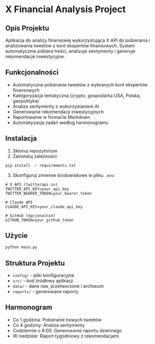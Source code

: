 # X Financial Analysis Project

## Opis Projektu
Aplikacja do analizy finansowej wykorzystująca X API do pobierania i analizowania tweetów z kont ekspertów finansowych. System automatycznie pobiera treści, analizuje sentymenty i generuje rekomendacje inwestycyjne.

## Funkcjonalności
- Automatyczne pobieranie tweetów z wybranych kont ekspertów finansowych
- Kategoryzacja tematyczna (crypto, gospodarka USA, Polska, geopolityka)
- Analiza sentymenty z wykorzystaniem AI
- Generowanie rekomendacji inwestycyjnych
- Raportowanie w formacie Markdown
- Automatyzacja zadań według harmonogramu

## Instalacja

1. Sklonuj repozytorium
2. Zainstaluj zależności:
```bash
pip install -r requirements.txt
```

3. Skonfiguruj zmienne środowiskowe w pliku `.env`:
```env
# X API (twitterapi.io)
TWITTER_API_KEY=your_api_key
TWITTER_BEARER_TOKEN=your_bearer_token

# Claude API
CLAUDE_API_KEY=your_claude_api_key

# GitHub (opcjonalnie)
GITHUB_TOKEN=your_github_token
```

## Użycie

```bash
python main.py
```

## Struktura Projektu
- `config/` - pliki konfiguracyjne
- `src/` - kod źródłowy aplikacji
- `data/` - dane raw, przetworzone i archiwum
- `reports/` - generowane raporty

## Harmonogram
- Co 1 godzina: Pobieranie nowych tweetów
- Co 4 godziny: Analiza sentymenty
- Codziennie o 8:00: Generowanie raportu dziennego
- W niedziele: Raport tygodniowy z rekomendacjami